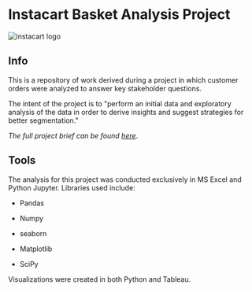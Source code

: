 # Instacart Basket Analysis Project

![instacart logo](https://www.instacart.com/company/wp-content/uploads/2022/03/03-Instacart-Logo-Kale-1.jpg)

## Info

This is a repository of work derived during a project in which customer orders were analyzed to answer key stakeholder questions. 

The intent of the project is to "perform an initial data and exploratory analysis of the data in order to derive insights and suggest strategies for better segmentation."

_The full project brief can be found [here](https://images.careerfoundry.com/public/courses/data-immersion/A4/A4_Data_Immersion_Project_Brief.pdf)_.

## Tools

The analysis for this project was conducted exclusively in MS Excel and Python Jupyter. Libraries used include:

  - Pandas

  - Numpy

  - seaborn

  - Matplotlib

  - SciPy

Visualizations were created in both Python and Tableau.
